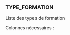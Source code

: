 ### TYPE_FORMATION

Liste des types de formation

Colonnes nécessaires :

<!-- TYPE_FORMATION DEB -->

<!-- TYPE_FORMATION FIN -->